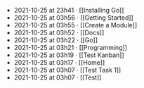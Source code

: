 - 2021-10-25 at 23h41 · [[Installing Go]]
- 2021-10-25 at 03h56 · [[Getting Started]]
- 2021-10-25 at 03h55 · [[Create a Module]]
- 2021-10-25 at 03h52 · [[Docs]]
- 2021-10-25 at 03h22 · [[Go]]
- 2021-10-25 at 03h21 · [[Programming]]
- 2021-10-25 at 03h19 · [[Test Kanban]]
- 2021-10-25 at 03h17 · [[Home]]
- 2021-10-25 at 03h07 · [[Test Task 1]]
- 2021-10-25 at 03h07 · [[Test]]
